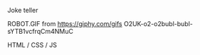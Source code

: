 Joke teller

ROBOT.GIF from https://giphy.com/gifs O2UK-o2-o2bubl-bubl-sYTB1vcfrqCm4NMuC

HTML / CSS / JS 




